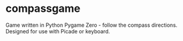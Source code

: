 # compassgame
Game written in Python Pygame Zero - follow the compass directions. Designed for use with Picade or keyboard.
